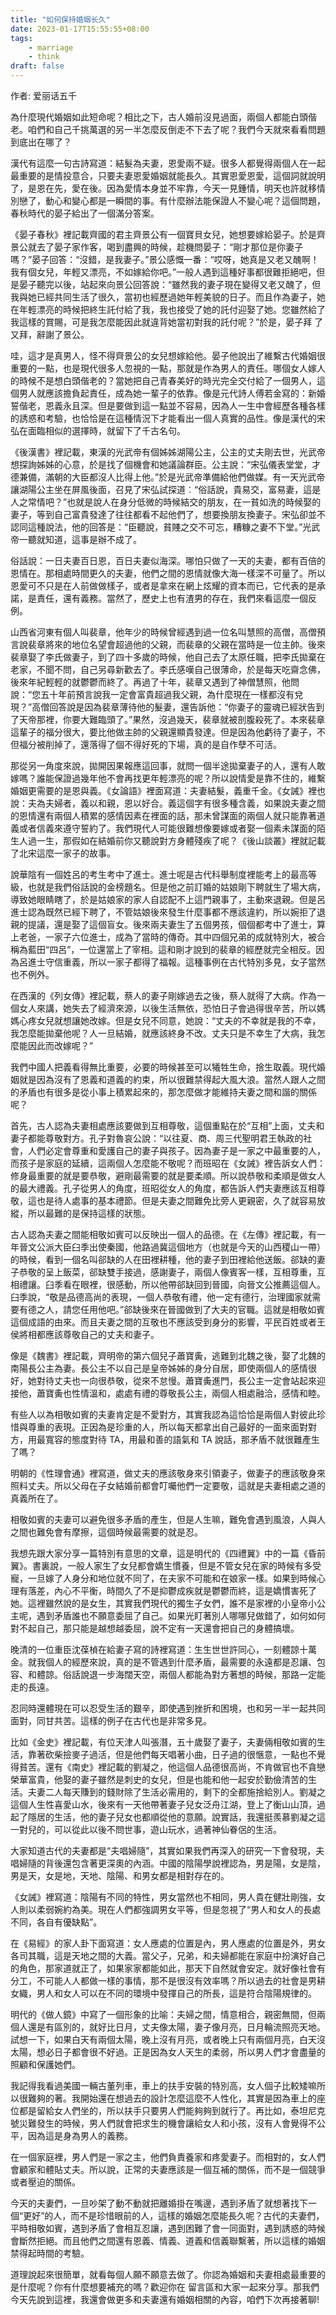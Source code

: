 ```yaml
---
title: "如何保持婚姻长久"
date: 2023-01-17T15:55:55+08:00
tags:
    - marriage
    - think
draft: false
---
```


作者: 爱丽话五千

為什麼現代婚姻如此短命呢？相比之下，古人婚前沒見過面，兩個人都能白頭偕老。咱們和自己千挑萬選的另一半怎麼反倒走不下去了呢？我們今天就來看看問題到底出在哪了？
<!--more-->

漢代有這麼一句古詩寫道：結髮為夫妻，恩愛兩不疑。很多人都覺得兩個人在一起最重要的是情投意合，只要夫妻恩愛婚姻就能長久。其實恩愛恩愛，這個詞就說明了，是恩在先，愛在後。因為愛情本身並不牢靠，今天一見鍾情，明天也許就移情別戀了，動心和變心都是一瞬間的事。有什麼辦法能保證人不變心呢？這個問題，春秋時代的晏子給出了一個滿分答案。

《晏子春秋》裡記載齊國的君主齊景公有一個寶貝女兒，她想要嫁給晏子。於是齊景公就去了晏子家作客，喝到盡興的時候，趁機問晏子：“剛才那位是你妻子嗎？”晏子回答：“沒錯，是我妻子。”景公感慨一番：“哎呀，她真是又老又醜啊！我有個女兒，年輕又漂亮，不如嫁給你吧。”一般人遇到這種好事都很難拒絕吧，但是晏子聽完以後，站起來向景公回答說：“雖然我的妻子現在變得又老又醜了，但我與她已經共同生活了很久，當初也經歷過她年輕美貌的日子。而且作為妻子，她在年輕漂亮的時候把終生託付給了我，我也接受了她的託付迎娶了她。您雖然給了我這樣的賞賜，可是我怎麼能因此就違背她當初對我的託付呢？”於是，晏子拜
了又拜，辭謝了景公。

哇，這才是真男人，怪不得齊景公的女兒想嫁給他。晏子他說出了維繫古代婚姻很重要的一點，也是現代很多人忽視的一點，那就是作為男人的責任。哪個女人嫁人的時候不是想白頭偕老的？當她把自己青春美好的時光完全交付給了一個男人，這個男人就應該擔負起責任，成為她一輩子的依靠。像是元代詩人傅若金寫的：新婚誓偕老，恩義永且深。但是要做到這一點並不容易，因為人一生中會經歷各種各樣的誘惑和考驗，也恰恰是在這種情況下才能看出一個人真實的品性。像是漢代的宋弘在面臨相似的選擇時，就留下了千古名句。

《後漢書》裡記載，東漢的光武帝有個姊姊湖陽公主，公主的丈夫剛去世，光武帝想探詢姊姊的心意，於是找了個機會和她議論群臣。公主說：“宋弘儀表堂堂，才德兼備，滿朝的大臣都沒人比得上他。”於是光武帝準備給他們做媒。有一天光武帝讓湖陽公主坐在屏風後面，召見了宋弘試探道︰“俗話說，貴易交，富易妻，這是人之常情吧？”也就是說人在身分低微的時候結交的朋友，在一貧如洗的時候娶的妻子，等到自己富貴發達了往往都看不起他們了，想要換朋友換妻子。宋弘卻並不認同這種說法，他的回答是：“臣聽說，貧賤之交不可忘，糟糠之妻不下堂。”光武帝一聽就知道，這事是辦不成了。

俗話說：一日夫妻百日恩，百日夫妻似海深。哪怕只做了一天的夫妻，都有百倍的恩情在。那相處時間更久的夫妻，他們之間的恩情就像大海一樣深不可量了。所以恩愛可不只是在人前做做樣子，或者是拿來在網上炫耀的資本而已，它代表的是承諾，是責任，還有義務。當然了，歷史上也有渣男的存在，我們來看這麼一個反例。

山西省河東有個人叫裴章，他年少的時候曾經遇到過一位名叫慧照的高僧，高僧預言說裴章將來的地位名望會超過他的父親，而裴章的父親在當時是一位主帥。後來裴章娶了李氏做妻子，到了四十多歲的時候，他自己去了太原任職，把李氏拋棄在老家，不聞不問，自己另尋新歡去了。李氏感嘆自己很薄命，於是每天吃齋念佛，後來年紀輕輕的就鬱鬱而終了。再過了十年，裴章又遇到了神僧慧照，他問說：“您五十年前預言說我一定會富貴超過我父親，為什麼現在一樣都沒有兌現？”高僧回答說是因為裴章薄待他的髮妻，還告訴他：“你妻子的靈魂已經狀告到了天帝那裡，你要大難臨頭了。”果然，沒過幾天，裴章就被剖腹殺死了。本來裴章這輩子的福分很大，要比他做主帥的父親還顯貴發達。但是因為他虧待了妻子，不但福分被削掉了，還落得了個不得好死的下場，真的是自作孽不可活。

那從另一角度來說，拋開因果報應這回事，就問一個半途拋棄妻子的人，還有人敢嫁嗎？誰能保證過幾年他不會再找更年輕漂亮的呢？所以說情愛是靠不住的，維繫婚姻更需要的是恩與義。《女論語》裡面寫道：夫妻結髮，義重千金。《女誡》裡也說：夫為夫婦者，義以和親，恩以好合。義這個字有很多種含義，如果說夫妻之間的恩情還有兩個人積累的感情因素在裡面的話，那未曾謀面的兩個人就只能靠著道義或者信義來遵守誓約了。我們現代人可能很難想像要嫁或者娶一個素未謀面的陌生人過一生，那假如在結婚前你又聽說對方身體殘疾了呢？《後山談叢》裡就記載了北宋這麼一家子的故事。

說華陰有一個姓呂的考生考中了進士。進士呢是古代科舉制度裡能考上的最高等級，也就是我們俗話說的金榜題名。但是他之前訂婚的姑娘剛下聘就生了場大病，導致她眼睛瞎了，於是姑娘家的家人自認配不上這門親事了，主動來退親。但是呂進士認為既然已經下聘了，不管姑娘後來發生什麼事都不應該違約，所以婉拒了退親的提議，還是娶了這個盲女。後來兩夫妻生了五個男孩，個個都考中了進士，算上老爸，一家子六位進士，成為了當時的傳奇。其中四個兄弟的成就特別大，被合稱為藍田“四呂”，一位還當上了宰相。這和剛才說到的裴章的經歷就完全相反。因為呂進士守信重義，所以一家子都得了福報。這種事例在古代特別多見，女子當然也不例外。

在西漢的《列女傳》裡記載，蔡人的妻子剛嫁過去之後，蔡人就得了大病。作為一個女人來講，她失去了經濟來源，以後生活無依，恐怕日子會過得很辛苦，所以媽媽心疼女兒就想讓她改嫁。但是女兒不同意，她說：“丈夫的不幸就是我的不幸，我怎麼能拋棄他呢？人一旦結婚，就應該終身不改。丈夫只是不幸生了大病，我怎麼能因此而改嫁呢？”

我們中國人把義看得無比重要，必要的時候甚至可以犧牲生命，捨生取義。現代婚姻就是因為沒有了恩義和道義的約束，所以很難禁得起大風大浪。當然人跟人之間的矛盾也有很多是從小事上積累起來的，那怎麼做才能維持夫妻之間和諧的關係呢？

首先，古人認為夫妻相處應該要做到互相尊敬，這個重點在於“互相”上面，丈夫和妻子都能尊敬對方。孔子對魯哀公說：“以往夏、商、周三代聖明君王執政的社會，人們必定會尊重和愛護自己的妻子與孩子。因為妻子是一家之中最重要的人，而孩子是家庭的延續，這兩個人怎麼能不敬呢？而班昭在《女誡》裡告訴女人們：修身最重要的就是要恭敬，避剛最需要的就是要柔順。所以說恭敬和柔順是做女人的最大禮義。孔子從男人的角度，班昭從女人的角度，都告訴人們夫妻應該互相尊敬，這也是待人處事的基本禮節。但是夫妻之間難免比旁人更親密，久了就容易放縱，所以最難的是保持這樣的狀態。

古人認為夫妻之間能相敬如賓可以反映出一個人的品德。在《左傳》裡記載，有一年晉文公派大臣臼季出使秦國，他路過冀這個地方（也就是今天的山西稷山一帶）的時候，看到一個名叫郤缺的人在田裡耕種，他的妻子到田裡給他送飯。郤缺的妻子恭敬的呈上飯菜，郤缺雙手接過，感謝妻子，兩個人像賓客一樣，互相尊重，互相禮讓。臼季看在眼裡，很感動，所以他帶郤缺回到晉國，向晉文公推薦這個人。臼季說，“敬是品德高尚的表現，一個人恭敬有禮，他一定有德行，治理國家就需要有德之人，請您任用他吧。”郤缺後來在晉國做到了大夫的官職。這就是相敬如賓這個成語的由來。而且夫妻之間的互敬也不應該受到身分的影響，平民百姓或者王侯將相都應該尊敬自己的丈夫和妻子。

像是《魏書》裡記載，齊明帝的第六個兒子蕭寶夤，逃難到北魏之後，娶了北魏的南陽長公主為妻。長公主不以自己是皇帝姊姊的身分自居，即使兩個人的感情很好，她對待丈夫也一向很恭敬，從來不怠慢。蕭寶夤進門，長公主一定會站起來迎接他，蕭寶夤也性情溫和，處處有禮的尊敬長公主，兩個人相處融洽，感情和睦。

有些人以為相敬如賓的夫妻肯定是不愛對方，其實我認為這恰恰是兩個人對彼此珍惜與尊重的表現。正因為是珍重的人，所以每天都拿出自己最好的一面來面對對方，用最寬容的態度對待 TA，用最和善的語氣和 TA 說話，那矛盾不就很難產生了嗎？

明朝的《性理會通》裡寫道，做丈夫的應該敬身來引領妻子，做妻子的應該敬身來照料丈夫。所以父母在子女結婚前都會叮囑他們一定要敬，這就是夫妻相處之道的真義所在了。

相敬如賓的夫妻可以避免很多矛盾的產生，但是人生嘛，難免會遇到風浪，人與人之間也難免會有摩擦，這個時候最需要的就是忍。

我想先跟大家分享一篇特別有意思的文章，這是明代的《四禮翼》中的一篇《昏前翼》。書裏說，一般人家生了女兒都會嬌生慣養，但是不管女兒在家的時候有多受寵，一旦嫁了人身分和地位就不同了，在夫家不可能和在娘家一樣。如果到時候心理有落差，內心不平衡，時間久了不是抑鬱成疾就是鬱鬱而終，這是嬌慣害死了她。這裡雖然說的是女生，其實我們現代的獨生子女們，誰不是家裡的小皇帝小公主呢，遇到矛盾誰也不願意委屈了自己。如果光盯著別人哪哪兒做錯了，如何如何對不起自己，那只能是越想越委屈，說不定有一天還會把自己的身體搞壞。

晚清的一位重臣沈葆楨在給妻子寫的詩裡寫道：生生世世許同心，一刻體諒十萬金。就我個人的經歷來說，真的是不管遇到什麼矛盾，最需要的永遠都是忍讓、包容、和體諒。俗話說退一步海闊天空，兩個人都能為對方著想的時候，那路一定能走的長遠。

忍同時還體現在可以忍受生活的艱辛，即使遇到挫折和困境，也和另一半一起共同面對，同甘共苦。這樣的例子在古代也是非常多見。

比如《金史》裡記載，有位天津人叫張潛，五十歲娶了妻子，夫妻倆相敬如賓的生活，靠著砍柴撿麥子過活，但是他們每天唱著小曲，日子過的很愜意，一點也不覺得貧苦。還有《南史》裡記載的劉凝之，他這個人品德很高尚，不肯做官也不貪戀榮華富貴，他娶的妻子雖然是刺史的女兒，但是也能和他一起安於勤儉清苦的生活。夫妻二人每天賺到的錢財除了生活必需用的，剩下的全都施捨給別人。劉凝之這個人生性喜愛山水，後來有一天他帶著妻子兒女泛舟江湖，登上了衡山山頂，過起了隱居的生活，他的妻子兒女也都順從他的意願。說實話，我還挺羨慕劉凝之這一對兒的，可以從此以後不問世事，遊山玩水，過著神仙眷侶的生活。

大家知道古代的夫妻都是“夫唱婦隨”，其實如果我們再深入的研究一下會發現，夫唱婦隨的背後還包含著更深奧的內涵。中國的陰陽學說裡認為，男是陽，女是陰，男是天，女是地，天地、陰陽、和男女都是相對存在的。

《女誡》裡寫道：陰陽有不同的特性，男女當然也不相同，男人貴在健壯剛強，女人則以柔弱婉約為美。現在人們都強調男女平等，但是忽視了“男人和女人的長處不同，各自有優缺點”。

在《易經》的家人卦下面寫道：女人應處的位置是內，男人應處的位置是外，男女各司其職，這是天地之間的大義。當父子，兄弟，和夫婦都能在家庭中扮演好自己的角色，那家道就正了，如果家家都能如此，那天下自然就會安定。就好像社會有分工，不可能人人都做一樣的事情，那不是很沒有效率嗎？所以過去的社會是男耕女織，男人和女人可以在不同的環境中發揮自己的所長，這是符合陰陽規律的。

明代的《做人鏡》中寫了一個形象的比喻：夫婦之間，情意相合，親密無間，但兩個人還是有區別的，就好比日月，丈夫像太陽，妻子像月亮，日月輪流照亮天地。試想一下，如果白天有兩個太陽，晚上沒有月亮，或者晚上只有兩個月亮，白天沒太陽，想必日子都會很不好過。正是因為女人天生的柔弱，所以男人們才會盡量的照顧和保護她們。

我記得我看過美國一輛古董列車，車上的扶手安裝的特別高，女人個子比較矮嘛所以很難夠的著。我開始還在想過去的設計怎麼這麼不人性化，其實是因為車上的座位都是留給女人們坐的，所以扶手只要男人們能夠夠到就行了。再比如，泰坦尼克號災難發生的時候，男人們就會把求生的機會讓給女人和小孩，沒有人會覺得不公平，因為這是身為男人的義務。

在一個家庭裡，男人們是一家之主，他們負責養家和疼愛妻子。而相對的，女人們會顧家和體貼丈夫。所以說，正常的夫妻應該是一個互補的關係，而不是一個競爭或者壓迫的關係。

今天的夫妻們，一旦吵架了動不動就把離婚掛在嘴邊，遇到矛盾了就想著找下一個“更好”的人，而不是珍惜眼前的人，這樣的婚姻怎麼能長久呢？古代的夫妻們，平時相敬如賓，遇到矛盾了會相互忍讓，遇到困難了會一同面對，遇到誘惑的時候會斷然拒絕。而且他們之間還有恩義、情義、道義和信義聯繫著，所以這樣的婚姻禁得起時間的考驗。

道理說起來很簡單，就看每個人願不願意去做了。你認為婚姻和夫妻相處最重要的是什麼呢？你有什麼想要補充的嗎？歡迎你在
留言區和大家一起來分享。那我們今天先說到這裡，我還會做更多和夫妻還有婚姻相關的內容，咱們下次再接著聊!